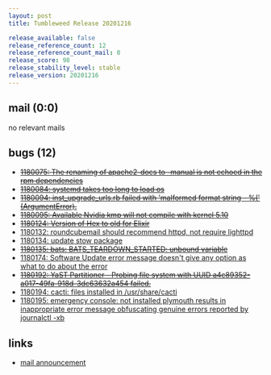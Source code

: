 ```yaml
---
layout: post
title: Tumbleweed Release 20201216

release_available: false
release_reference_count: 12
release_reference_count_mail: 0
release_score: 98
release_stability_level: stable
release_version: 20201216
---
```


## mail (0:0)

no relevant mails

## bugs (12)

<!--more-->

- ~~[1180075: The renaming of apache2-docs to -manual is not echoed in the rpm dependencies](https://bugzilla.opensuse.org/show_bug.cgi?id=1180075)~~
- ~~[1180084: systemd takes too long to load os](https://bugzilla.opensuse.org/show_bug.cgi?id=1180084)~~
- ~~[1180094: inst_upgrade_urls.rb      failed with 'malformed format string - %(' (ArgumentError).](https://bugzilla.opensuse.org/show_bug.cgi?id=1180094)~~
- ~~[1180095: Available Nvidia kmp will not compile with kernel 5.10](https://bugzilla.opensuse.org/show_bug.cgi?id=1180095)~~
- ~~[1180124: Version of Hex to old for Elixir](https://bugzilla.opensuse.org/show_bug.cgi?id=1180124)~~
- [1180132: roundcubemail should recommend httpd, not require lighttpd](https://bugzilla.opensuse.org/show_bug.cgi?id=1180132)
- [1180134: update stow package](https://bugzilla.opensuse.org/show_bug.cgi?id=1180134)
- ~~[1180135: bats: BATS_TEARDOWN_STARTED: unbound variable](https://bugzilla.opensuse.org/show_bug.cgi?id=1180135)~~
- [1180174: Software Update error message doesn't give any option as what to do about the error](https://bugzilla.opensuse.org/show_bug.cgi?id=1180174)
- ~~[1180192: YaST Partitioner - Probing file system with UUID a4c89352-a017-49fa-918d-3dc63632a454 failed.](https://bugzilla.opensuse.org/show_bug.cgi?id=1180192)~~
- [1180194: cacti: files installed in /usr/share/cacti](https://bugzilla.opensuse.org/show_bug.cgi?id=1180194)
- [1180195: emergency console: not installed plymouth results in inappropriate error message obfuscating genuine errors reported by journalctl -xb](https://bugzilla.opensuse.org/show_bug.cgi?id=1180195)



## links

- [mail announcement](https://github.com/boombatower/tumbleweed-review/issues/10)
